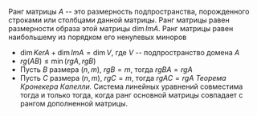 Ранг матрицы $A$ -- это размерность подпространства, порожденного строками или столбцами данной матрицы. Ранг матрицы равен размерности образа этой матрицы $\dim Im A$. Ранг матрицы равен наибольшему из порядком его ненулевых миноров
* $\dim Ker A + \dim Im A = \dim V$, где $V$ -- подпространство домена $A$
* $rg(AB) \le \min(rgA, rgB)$ 
* Пусть $B$ размера $(n, m)$,  $rg B = m$, тогда $rg BA = rg A$
* Пусть $C$ размера $(n,m)$,  $rg C = m$, тогда $rg AC = rg A$
*Теорема Кронекера Капелли.* Система линейных уравнений совместима тогда и только тогда, когда ранг основной матрицы совпадает с рангом дополненной матрицы.
